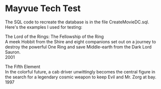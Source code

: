 # Mayvue Tech Test

The SQL code to recreate the database is in the file CreateMovieDC.sql. Here's the examples I used for testing:

The Lord of the Rings: The Fellowship of the Ring 	
A meek Hobbit from the Shire and eight companions set out on a journey to destroy the powerful One Ring and save Middle-earth from the Dark Lord Sauron. 	
2001

The Fifth Element 	
In the colorful future, a cab driver unwittingly becomes the central figure in the search for a legendary cosmic weapon to keep Evil and Mr. Zorg at bay. 	
1997
